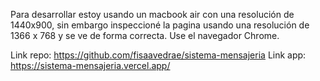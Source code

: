 Para desarrollar estoy usando un macbook air con una resolución de 1440x900, sin embargo inspeccioné la pagina usando una resolución de 1366 x 768 y se ve de forma correcta. Use el navegador Chrome.

Link repo: https://github.com/fisaavedrae/sistema-mensajeria
Link app: https://sistema-mensajeria.vercel.app/
